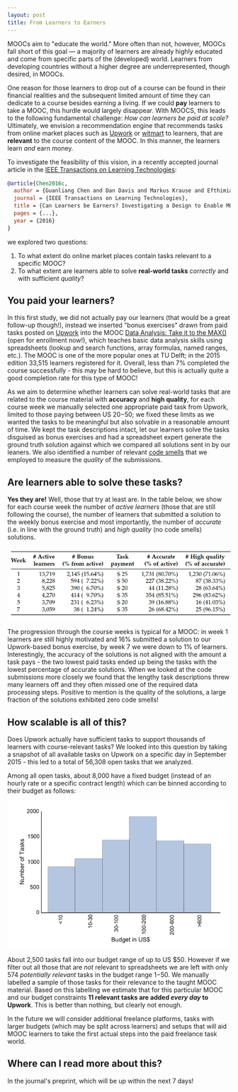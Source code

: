 ```yaml
---
layout: post
title: From Learners to Earners
---
```


MOOCs aim to "educate the world." More often than not, however, MOOCs fall short of this
goal — a majority of learners are already highly educated and come from specific parts of the (developed) world. Learners from developing countries without a higher degree are underrepresented, though desired, in MOOCs. 

One reason for those learners to drop out of a course can be found in their financial realities and the subsequent limited amount of time they can dedicate to a course besides earning a living. If we could **pay** learners to take a MOOC, this hurdle would largely disappear. With MOOCS, this leads to the following fundamental challenge: *How can learners be paid at scale?* Ultimately, we envision a recommendation engine that recommends tasks from online market places such as [Upwork](https://www.upwork.com/) or [witmart](http://www.witmart.com/) to learners, that are **relevant** to the course content of the MOOC. In this manner, the learners learn *and* earn money. 

To investigate the feasibility of this vision, in a recently accepted journal article in the [IEEE Transactions on Learning Technologies](https://www.computer.org/web/tlt):

```bibtex
@article{Chen2016c,
  author = {Guanliang Chen and Dan Davis and Markus Krause and Efthimia Aivaloglou   and Claudia Hauff and Geert-Jan Houben},
  journal = {IEEE Transactions on Learning Technologies},
  title = {Can Learners be Earners? Investigating a Design to Enable MOOC Learners to Apply their Skills and Earn Money in an Online Market Place},
  pages = {...},
  year = {2016}
}
```
we explored two questions:

1. To what extent do online market places contain tasks relevant to a specific MOOC?
2. To what extent are learners able to solve **real-world tasks** *correctly* and with sufficient *quality*?



## You paid your learners?

In this first study, we did not actually pay our learners (that would be a great follow-up though!), instead we inserted "bonus exercises" drawn from paid tasks posted on [Upwork](https://www.upwork.com/) into the MOOC [Data Analysis: Take it to the MAX()](https://www.edx.org/course/data-analysis-take-it-max-delftx-ex101x-0) (open for enrollment now!), which teaches basic data analysis skills using spreadsheets (lookup and search functions, array formulas, named ranges, etc.). The MOOC is one of the more popular ones at TU Delft; in the 2015 edition 33,515 learners registered for it. Overall, less than 7% completed the course successfully - this may be hard to believe, but this is actually quite a good completion rate for this type of MOOC!

As we aim to determine whether learners can solve real-world tasks that are related to the course material with **accuracy** and **high quality**, for each course week we manually selected one appropriate paid task from Upwork, limited to those paying between US $20-$50; we fixed these limits as we wanted the tasks to be meaningful but also solvable in a reasonable amount of time. We kept the task descriptions intact, let our learners solve the tasks disguised as bonus exercises and had a spreadsheet expert generate the ground truth solution against which we compared all solutions sent in by our leaners. We also identified a number of relevant [code smells](https://en.wikipedia.org/wiki/Code_smell) that we employed to measure the *quality* of the submissions. 


## Are learners able to solve these tasks?

**Yes they are!** Well, those that try at least are. In the table below, we show for each course week the number of *active learners* (those that are still following the course), the number of learners that submitted a solution to the weekly bonus exercise and most importantly, the number of *accurate* (i.e. in line with the ground truth) and *high quality* (no code smells) solutions. 

<img src="../img/tlt-learner-performances.png" width="900px">

The progression through the course weeks is typical for a MOOC: in week 1 learners are still highly motivated and 16% submitted a solution to our Upwork-based bonus exercise, by week 7 we were down to 1% of learners. Interestingly, the accuracy of the solutions is not aligned with the amount a task pays - the two lowest paid tasks ended up being the tasks with the lowest percentage of accurate solutions. When we looked at the code submissions more closely we found that the lengthy task descriptions threw many learners off and they often missed one of the required data processing steps. 
Positive to mention is the quality of the solutions, a large fraction of the solutions exhibited zero code smells!

## How scalable is all of this?

Does Upwork actually have sufficient tasks to support thousands of learners with course-relevant tasks? We looked into this question by taking a snapshot of all available tasks on Upwork on a specific day in September 2015 - this led to a total of 56,308 open tasks that we analyzed. 

Among all open tasks, about 8,000 have a fixed budget (instead of an hourly rate or a specific contract length) which can be binned according to their budget as follows:

<img src="../img/tlt-budget.png" width="500px">

About 2,500 tasks fall into our budget range of up to US $50. However if we filter out all those that are *not* relevant to spreadsheets we are left with only 574 *potentially relevant* tasks in the budget range $1-$50. We manually labelled a sample of those tasks for their relevance to the taught MOOC material. Based on this labelling we estimate that for this particular MOOC and our budget constraints **11 relevant tasks are added *every day* to Upwork**. This is better than nothing, but clearly not enough. 

In the future we will consider additional freelance platforms, tasks with larger budgets (which may be split across learners) and setups that will aid MOOC learners to take the first actual steps into the paid freelance task world. 

## Where can I read more about this?

In the journal's preprint, which will be up within the next 7 days!

